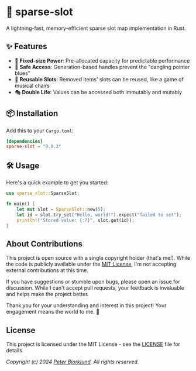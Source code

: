 # 🎰 sparse-slot

A lightning-fast, memory-efficient sparse slot map implementation in Rust.

## ✨ Features

- 🚀 **Fixed-size Power**: Pre-allocated capacity for predictable performance
- 🎯 **Safe Access**: Generation-based handles prevent the "dangling pointer blues"
- 🔄 **Reusable Slots**: Removed items' slots can be reused, like a game of musical chairs
- 🎭 **Double Life**: Values can be accessed both immutably and mutably

## 📦 Installation

Add this to your `Cargo.toml`:

```toml
[dependencies]
sparse-slot = "0.0.3"
```

## 🛠️ Usage

Here's a quick example to get you started:

```rust
use sparse_slot::SparseSlot;

fn main() {
    let mut slot = SparseSlot::new(5);
    let id = slot.try_set("Hello, world!").expect("failed to set");
    println!("Stored value: {:?}", slot.get(id));
}
```

## About Contributions

This project is open source with a single copyright holder (that's me!). While the code is publicly available under the [MIT License](LICENSE), I'm not accepting external contributions at this time.

If you have suggestions or stumble upon bugs, please open an issue for discussion. While I can't accept pull requests, your feedback is invaluable and helps make the project better.

Thank you for your understanding and interest in this project! Your engagement means the world to me. 🙏

## License

This project is licensed under the MIT License - see the [LICENSE](LICENSE) file for details.

_Copyright (c) 2024 [Peter Bjorklund](https://github.com/piot). All rights reserved._
